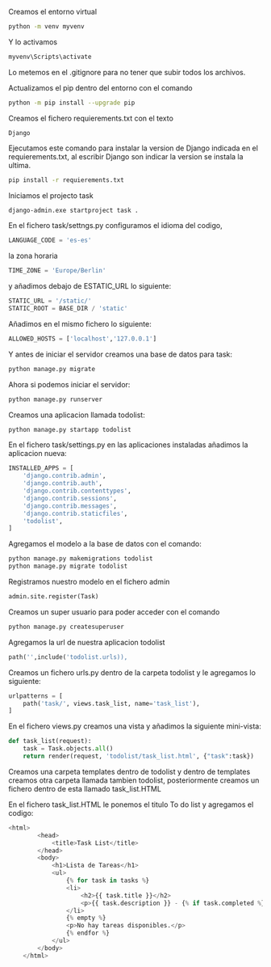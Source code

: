 Creamos el entorno virtual 
```bash
python -m venv myvenv 
```
Y lo activamos 
```bash
myvenv\Scripts\activate 
```
Lo metemos en el .gitignore para no tener que subir todos los archivos.

Actualizamos el pip dentro del entorno con el comando 
```bash
python -m pip install --upgrade pip
```
Creamos el fichero requierements.txt con el texto 
```text
Django
```

Ejecutamos este comando para instalar la version de Django indicada en el requierements.txt, al escribir Django son indicar la version se instala la ultima.
```bash
pip install -r requierements.txt
```
Iniciamos el projecto task 
```bash 
django-admin.exe startproject task .
```

En el fichero task/settngs.py configuramos el idioma del codigo, 
```python
LANGUAGE_CODE = 'es-es'
```
la zona horaria
```python
TIME_ZONE = 'Europe/Berlin'
```
y añadimos debajo de ESTATIC_URL lo siguiente:
```python
STATIC_URL = '/static/'
STATIC_ROOT = BASE_DIR / 'static'
```
Añadimos en el mismo fichero lo siguiente:
```python
ALLOWED_HOSTS = ['localhost','127.0.0.1']
```

Y antes de iniciar el servidor creamos una base de datos para task:
```bash
python manage.py migrate
```

Ahora si podemos iniciar el servidor: 
```bash
python manage.py runserver
```

Creamos una aplicacion llamada todolist:
```bash
python manage.py startapp todolist
```

En el fichero task/settings.py en las aplicaciones instaladas añadimos la aplicacion nueva:
```python
INSTALLED_APPS = [
    'django.contrib.admin',
    'django.contrib.auth',
    'django.contrib.contenttypes',
    'django.contrib.sessions',
    'django.contrib.messages',
    'django.contrib.staticfiles',
    'todolist',
]
```

Agregamos el modelo a la base de datos con el comando:
```bash
python manage.py makemigrations todolist
python manage.py migrate todolist
```

Registramos nuestro modelo en el fichero admin 
```python
admin.site.register(Task)
```

Creamos un super usuario para poder acceder con el comando 
```bash
python manage.py createsuperuser
```

Agregamos la url de nuestra aplicacion todolist
```python
path('',include('todolist.urls)),
```

Creamos un fichero urls.py dentro de la carpeta todolist y le agregamos lo siguiente:
```python
urlpatterns = [
    path('task/', views.task_list, name='task_list'),
]
```

En el fichero views.py creamos una vista y añadimos la siguiente mini-vista:
```python
def task_list(request):
    task = Task.objects.all()
    return render(request, 'todolist/task_list.html', {"task":task})
```

Creamos una carpeta templates dentro de todolist y dentro de templates creamos otra carpeta llamada tambien todolist, posteriormente creamos un fichero dentro de esta llamado task_list.HTML

En el fichero task_list.HTML le ponemos el titulo To do list y agregamos el codigo:
```python
<html>
        <head>
            <title>Task List</title>
        </head>
        <body>
            <h1>Lista de Tareas</h1>
            <ul>
                {% for task in tasks %}
                <li>
                    <h2>{{ task.title }}</h2>
                    <p>{{ task.description }} - {% if task.completed %} Sí {% else %} No {% endif %}</p>
                </li>
                {% empty %}
                <p>No hay tareas disponibles.</p>
                {% endfor %}
            </ul>
        </body>
    </html>
```
